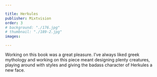 ```yaml
---

title: Herkules
publisher: Mixtvision
order: 3
# background: "./176.jpg"
# thumbnail: "./189-2.jpg"
images: 

---
```


Working on this book was a great pleasure. I’ve always liked greek mythology and working on this piece meant designing plenty creatures, playing around with styles and giving the badass character of Herkules a new face.
